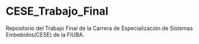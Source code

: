 # CESE_Trabajo_Final
Repositorio del Trabajo Final de la Carrera de Especialización de Sistemas Embebidos(CESE) de la FIUBA.
